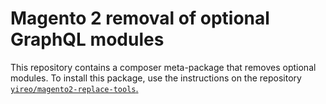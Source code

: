 # Magento 2 removal of optional GraphQL modules

This repository contains a composer meta-package that removes optional modules. To install this package, use the instructions on the repository [`yireo/magento2-replace-tools`.](https://github.com/yireo/magento2-replace-tools)
